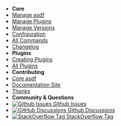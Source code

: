 <!-- docs/_sidebar.md -->

- **Core**
- [Manage asdf](core-manage-asdf)
- [Manage Plugins](core-manage-plugins)
- [Manage Versions](core-manage-versions)
- [Configuration](core-configuration)
- [All Commands](core-commands)
- [Changelog](changelog) <!-- pulls in changelog from repo -->
- **Plugins**
- [Creating Plugins](plugins-create)
- [All Plugins](plugins-all) <!-- pulls in asdf-vm/asdf-plugins readme -->
- **Contributing**
- [Core asdf](contributing-core-asdf)
- [Documentation Site](contributing-doc-site)
- [Thanks](thanks)
- **Community & Questions**
- [![Github Issues](https://icongr.am/simple/github.svg?color=808080&size=16) Github Issues](https://github.com/asdf-vm/asdf/issues)
- [![GitHub Discussions](https://icongr.am/simple/github.svg?color=808080&size=16) Github Discussions](https://github.com/asdf-vm/asdf/discussions)
- [![StackOverflow Tag](https://icongr.am/fontawesome/stack-overflow.svg?size=16&color=808080) StackOverflow Tag](https://stackoverflow.com/questions/tagged/asdf-vm)
